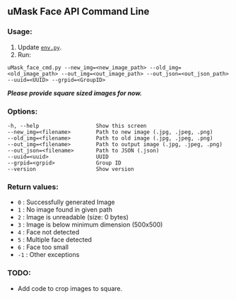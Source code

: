 ## uMask Face API Command Line

### Usage:
1. Update [`env.py`](env.py).
2. Run: 
```
uMask_face_cmd.py --new_img=<new_image_path> --old_img=<old_image_path> --out_img=<out_image_path> --out_json=<out_json_path> --uuid=<UUID> --grpid=<GroupID>
```
**_Please provide square sized images for now._**

### Options:
```
-h, --help                  Show this screen
--new_img=<filename>        Path to new image (.jpg, .jpeg, .png)
--old_img=<filename>        Path to old image (.jpg, .jpeg, .png)
--out_img=<filename>        Path to output image (.jpg, .jpeg, .png)
--out_json=<filename>       Path to JSON (.json)
--uuid=<uuid>               UUID
--grpid=<grpid>             Group ID
--version                   Show version
```

### Return values:
* `0` : Successfully generated Image
* `1` : No image found in given path
* `2` : Image is unreadable (size: 0 bytes)
* `3` : Image is below minimum dimension (500x500)
* `4` : Face not detected
* `5` : Multiple face detected
* `6` : Face too small
* `-1` : Other exceptions

### TODO:
* Add code to crop images to square.